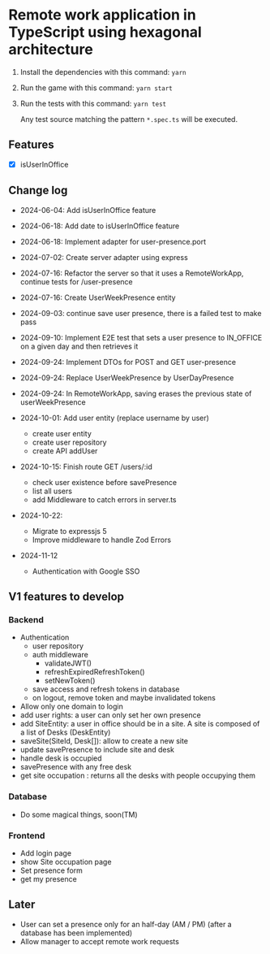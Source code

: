 # Remote work application in TypeScript using hexagonal architecture

1. Install the dependencies with this command: `yarn`
2. Run the game with this command: `yarn start`
3. Run the tests with this command: `yarn test`

   Any test source matching the pattern `*.spec.ts` will be executed.

## Features

- [x] isUserInOffice

## Change log

- 2024-06-04: Add isUserInOffice feature
- 2024-06-18: Add date to isUserInOffice feature
- 2024-06-18: Implement adapter for user-presence.port
- 2024-07-02: Create server adapter using express
- 2024-07-16: Refactor the server so that it uses a RemoteWorkApp, continue tests for /user-presence
- 2024-07-16: Create UserWeekPresence entity
- 2024-09-03: continue save user presence, there is a failed test to make pass
- 2024-09-10: Implement E2E test that sets a user presence to IN_OFFICE on a given day and then retrieves it
- 2024-09-24: Implement DTOs for POST and GET user-presence
- 2024-09-24: Replace UserWeekPresence by UserDayPresence
- 2024-09-24: In RemoteWorkApp, saving erases the previous state of userWeekPresence
- 2024-10-01: Add user entity (replace username by user)
  - create user entity
  - create user repository
  - create API addUser
- 2024-10-15: Finish route GET /users/:id

  - check user existence before savePresence
  - list all users
  - add Middleware to catch errors in server.ts

- 2024-10-22:

  - Migrate to expressjs 5
  - Improve middleware to handle Zod Errors

- 2024-11-12
  - Authentication with Google SSO

## V1 features to develop

### Backend

- Authentication
  - user repository
  - auth middleware
    - validateJWT()
    - refreshExpiredRefreshToken()
    - setNewToken()
  - save access and refresh tokens in database
  - on logout, remove token and maybe invalidated tokens
- Allow only one domain to login
- add user rights: a user can only set her own presence
- add SiteEntity: a user in office should be in a site. A site is composed of a list of Desks (DeskEntity)
- saveSite(SiteId, Desk[]): allow to create a new site
- update savePresence to include site and desk
- handle desk is occupied
- savePresence with any free desk
- get site occupation : returns all the desks with people occupying them

### Database

- Do some magical things, soon(TM)

### Frontend

- Add login page
- show Site occupation page
- Set presence form
- get my presence

## Later

- User can set a presence only for an half-day (AM / PM) (after a database has been implemented)
- Allow manager to accept remote work requests
